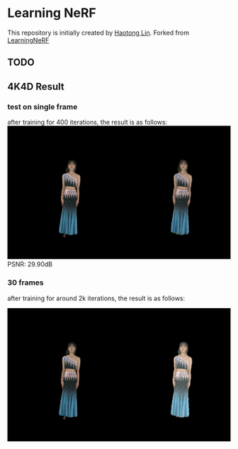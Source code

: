 # Learning NeRF

This repository is initially created by [Haotong Lin](https://haotongl.github.io/).
Forked from [LearningNeRF](https://github.com/pengsida/learning_nerf)

## TODO


## 4K4D Result

### test on single frame

after training for 400 iterations, the result is as follows:
![img.png](assets/img.png)
PSNR: 29.90dB

### 30 frames

after training for around 2k iterations, the result is as follows:

![img.png](assets/30f.png)

